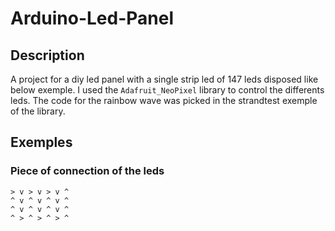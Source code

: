 # Arduino-Led-Panel

## Description
A project for a diy led panel with a single strip led of 147 leds disposed like below exemple.
I used the `Adafruit_NeoPixel` library to control the differents leds. The code for the rainbow wave was picked in the strandtest exemple of the library.

## Exemples
### Piece of connection of the leds

```
> v > v > v ^
^ v ^ v ^ v ^
^ v ^ v ^ v ^
^ > ^ > ^ > ^
```
